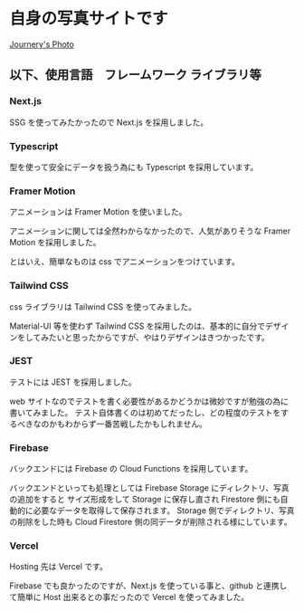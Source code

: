 # 自身の写真サイトです

[Journery's Photo](https://www.teraphoto.net/)

## 以下、使用言語　フレームワーク ライブラリ等

### Next.js

SSG を使ってみたかったので Next.js を採用しました。

### Typescript

型を使って安全にデータを扱う為にも Typescript を採用しています。

### Framer Motion

アニメーションは Framer Motion を使いました。

アニメーションに関しては全然わからなかったので、人気がありそうな Framer Motion を採用しました。

とはいえ、簡単なものは css でアニメーションをつけています。

### Tailwind CSS

css ライブラリは Tailwind CSS を使ってみました。

Material-UI 等を使わず Tailwind CSS を採用したのは、基本的に自分でデザインをしてみたいと思ったからですが、やはりデザインはきつかったです。

### JEST

テストには JEST を採用しました。

web サイトなのでテストを書く必要性があるかどうかは微妙ですが勉強の為に書いてみました。
テスト自体書くのは初めてだったし、どの程度のテストをするべきなのかもわからず一番苦戦したかもしれません。

### Firebase

バックエンドには Firebase の Cloud Functions を採用しています。

バックエンドといっても処理としては Firebase Storage にディレクトリ、写真の追加をすると サイズ形成をして Storage に保存し直され Firestore 側にも自動的に必要なデータを取得して保存されます。
Storage 側でディレクトリ、写真の削除をした時も Cloud Firestore 側の同データが削除される様にしています。

### Vercel

Hosting 先は Vercel です。

Firebase でも良かったのですが、Next.js を使っている事と、github と連携して簡単に Host 出来るとの事だったので Vercel を使ってみました。
